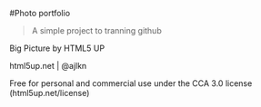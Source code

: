 #Photo portfolio

> A simple project to tranning github

Big Picture by HTML5 UP

html5up.net | @ajlkn

Free for personal and commercial use under the CCA 3.0 license (html5up.net/license)
